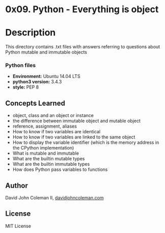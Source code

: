 # 0x09. Python - Everything is object

# Description

This directory contains .txt files with answers referring to questions about
Python mutable and immutable objects

### Python files

* __Environment:__ Ubuntu 14.04 LTS
* __python3 version:__ 3.4.3
* __style:__ PEP 8

## Concepts Learned

* object, class and an object or instance
* the difference between immutable object and mutable object
* reference, assignment, aliases
* How to know if two variables are identical
* How to know if two variables are linked to the same object
* How to display the variable identifier (which is the memory address in the CPython implementation)
* What is mutable and immutable
* What are the builtin mutable types
* What are the builtin immutable types
* How does Python pass variables to functions

## Author

David John Coleman II, [davidjohncoleman.com](http://www.davidjohncoleman.com/)

## License

MIT License
